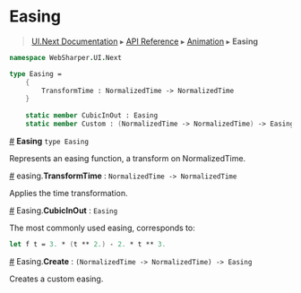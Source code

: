 # Easing
> [UI.Next Documentation](UINext.md) ▸ [API Reference](UINext-API.md) ▸ [Animation](UINext-Animation.md) ▸ **Easing**

```fsharp
namespace WebSharper.UI.Next

type Easing =
    {
        TransformTime : NormalizedTime -> NormalizedTime
    }
    
    static member CubicInOut : Easing
    static member Custom : (NormalizedTime -> NormalizedTime) -> Easing
```

<a name="Easing"></a>
[#](#Easing) **Easing** `type Easing`

Represents an easing function, a transform on NormalizedTime.

<a name="TransformTime"></a>
[#](#TransformTime) easing.**TransformTime** : `NormalizedTime -> NormalizedTime`

Applies the time transformation.

<a name="Easing.CubicInOut"></a>
[#](#Easing.CubicInOut) Easing.**CubicInOut** : `Easing`

The most commonly used easing, corresponds to:

```fsharp
let f t = 3. * (t ** 2.) - 2. * t ** 3.
```

<a name="Easing.Create"></a>
[#](#Easing.Create) Easing.**Create** : `(NormalizedTime -> NormalizedTime) -> Easing`

Creates a custom easing.
